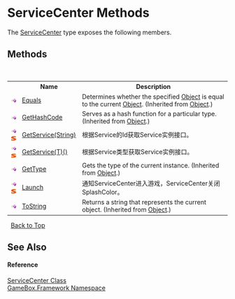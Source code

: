 # ServiceCenter Methods
 

The <a href="3438f603-511f-d3df-ce62-8ab76eee029b">ServiceCenter</a> type exposes the following members.


## Methods
&nbsp;<table><tr><th></th><th>Name</th><th>Description</th></tr><tr><td>![Public method](media/pubmethod.gif "Public method")</td><td><a href="http://msdn2.microsoft.com/zh-cn/library/bsc2ak47" target="_blank">Equals</a></td><td>
Determines whether the specified <a href="http://msdn2.microsoft.com/zh-cn/library/e5kfa45b" target="_blank">Object</a> is equal to the current <a href="http://msdn2.microsoft.com/zh-cn/library/e5kfa45b" target="_blank">Object</a>.
 (Inherited from <a href="http://msdn2.microsoft.com/zh-cn/library/e5kfa45b" target="_blank">Object</a>.)</td></tr><tr><td>![Public method](media/pubmethod.gif "Public method")</td><td><a href="http://msdn2.microsoft.com/zh-cn/library/zdee4b3y" target="_blank">GetHashCode</a></td><td>
Serves as a hash function for a particular type.
 (Inherited from <a href="http://msdn2.microsoft.com/zh-cn/library/e5kfa45b" target="_blank">Object</a>.)</td></tr><tr><td>![Public method](media/pubmethod.gif "Public method")![Static member](media/static.gif "Static member")</td><td><a href="9c853377-4cf9-2889-8f34-fa811d44b6f8">GetService(String)</a></td><td>
根据Service的Id获取Service实例接口。</td></tr><tr><td>![Public method](media/pubmethod.gif "Public method")![Static member](media/static.gif "Static member")</td><td><a href="dd94420c-00da-9321-66c5-eb9dafe025fa">GetService(T)()</a></td><td>
根据Service类型获取Service实例接口。</td></tr><tr><td>![Public method](media/pubmethod.gif "Public method")</td><td><a href="http://msdn2.microsoft.com/zh-cn/library/dfwy45w9" target="_blank">GetType</a></td><td>
Gets the type of the current instance.
 (Inherited from <a href="http://msdn2.microsoft.com/zh-cn/library/e5kfa45b" target="_blank">Object</a>.)</td></tr><tr><td>![Public method](media/pubmethod.gif "Public method")![Static member](media/static.gif "Static member")</td><td><a href="6259108e-0dc6-3300-3b26-8e52509cc02c">Launch</a></td><td>
通知ServiceCenter进入游戏，ServiceCenter关闭SplashColor。</td></tr><tr><td>![Public method](media/pubmethod.gif "Public method")</td><td><a href="http://msdn2.microsoft.com/zh-cn/library/7bxwbwt2" target="_blank">ToString</a></td><td>
Returns a string that represents the current object.
 (Inherited from <a href="http://msdn2.microsoft.com/zh-cn/library/e5kfa45b" target="_blank">Object</a>.)</td></tr></table>&nbsp;
<a href="#servicecenter-methods">Back to Top</a>

## See Also


#### Reference
<a href="3438f603-511f-d3df-ce62-8ab76eee029b">ServiceCenter Class</a><br /><a href="a8957fe6-9cc0-3a6d-cd5c-a2a246efee1e">GameBox.Framework Namespace</a><br />